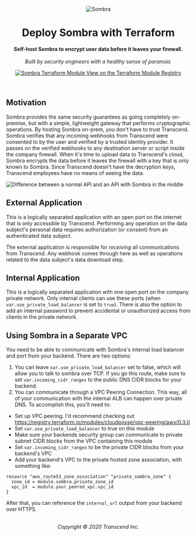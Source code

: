 <!-- markdownlint-disable MD041 MD033 -->

<p align="center">
    <img alt="Sombra" src="https://i.imgur.com/g3vxyZ0.png"/>
</p>
<h1 align="center">Deploy Sombra with Terraform</h1>
<p align="center">
  <strong>Self-host Sombra to encrypt user data before it leaves your firewall.</strong><br /><br />
  <i>Built by security engineers with a healthy sense of paranoia.</i>
</p>
<p align="center">
  <a href="https://registry.terraform.io/modules/transcend-io/sombra/aws">
    <img alt="Sombra Terraform Module" src="https://i.imgur.com/jPbpAhr.png">
    View on the Terraform Module Registry
  </a>
</p>
<br />

## Motivation

Sombra provides the same security guarantees as going completely on-premise, but with a simple, lightweight gateway that performs cryptographic operations. By hosting Sombra on-prem, you don't have to trust Transcend. Sombra verifies that any incoming webhooks from Transcend were consented to by the user and verified by a trusted identity provider. It passes on the verified webhooks to any destination server or script inside the company firewall. When it's time to upload data to Transcend's cloud, Sombra encrypts the data before it leaves the firewall with a key that is only known to Sombra. Since Transcend doesn't have the decryption keys, Transcend employees have no means of seeing the data.

![Difference between a normal API and an API with Sombra in the middle](https://user-images.githubusercontent.com/7354176/65302016-a386a680-db2e-11e9-9457-c46af7de4ab7.png)

## External Application

This is a logically separated application with an open port on the internet that is only accessible by Transcend. Performing any operation on the data subject's personal data requires authorization (or consent) from an authenticated data subject.

The external application is responsible for *receiving* all communications from Transcend. Any webhook comes through here as well as operations related to the data subject's data download step.

## Internal Application

This is a logically separated application with one open port on the company private network. Only internal clients can use these ports (when `var.use_private_load_balancer` is set to `true`). There is also the option to add an internal password to prevent accidental or unauthorized access from clients in the private network.

## Using Sombra in a Separate VPC

You need to be able to communicate with Sombra's internal load balancer and port from your backend. There are two options:

1. You can leave `var.use_private_load_balancer` set to false, which will allow you to talk to sombra over TCP. If you go this route, make sure to set `var.incoming_cidr_ranges` to the public DNS CIDR blocks for your backend.
2. You can communicate through a VPC Peering Connection. This way, all of your communication with the internal ALB can happen over private DNS. To accomplish this, you'll need to:

- Set up VPC peering. I'd recommend checking out <https://registry.terraform.io/modules/cloudposse/vpc-peering/aws/0.3.0>
- Set `var.use_private_load_balancer` to true on this module
- Make sure your backends security group can communicate to private subnet CIDR blocks from the VPC containing this module
- Set `var.incoming_cidr_ranges` to be the private CIDR blocks from your backend's VPC
- Add your backend's VPC to the private hosted zone association, with something like:

```hcl
resource "aws_route53_zone_association" "private_sombra_zone" {
  zone_id = module.sombra.private_zone_id
  vpc_id  = module.your_peered_vpc.vpc_id
}
```

After that, you can reference the `internal_url` output from your backend over HTTPS.

<p align="center">
  <br />
  <i>Copyright © 2020 Transcend Inc.</i>
</p>
